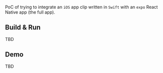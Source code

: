 PoC of trying to integrate an `iOS` app clip written in `Swift` with an `expo` React Native app (the full app).

## Build & Run

TBD

## Demo

TBD